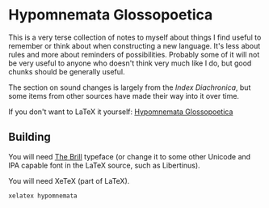 # Hypomnemata Glossopoetica

This is a very terse collection of notes to myself about things I find
useful to remember or think about when constructing a new language.
It's less about rules and more about reminders of possibilities.
Probably some of it will not be very useful to anyone who doesn't
think very much like I do, but good chunks should be generally useful.

The section on sound changes is largely from the *Index Diachronica*,
but some items from other sources have made their way into it over
time.

If you don't want to LaTeX it yourself: [Hypomnemata
Glossopoetica](https://lingweenie.org/conlang/hypomnemata.pdf)

## Building

You will need [The Brill](https://brill.com/page/BrillFont/brill-typeface)
typeface (or change it to some other Unicode and IPA capable font in
the LaTeX source, such as Libertinus).

You will need XeTeX (part of LaTeX).

```shell
xelatex hypomnemata
```
